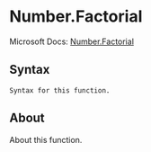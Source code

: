 ---
---

# Number.Factorial

Microsoft Docs: [Number.Factorial](https://docs.microsoft.com/en-us/powerquery-m/number-factorial)

## Syntax

```
Syntax for this function.
```

## About

About this function.

